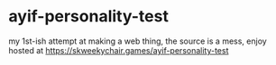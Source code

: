 # ayif-personality-test
my 1st-ish attempt at making a web thing, the source is a mess, enjoy
hosted at https://skweekychair.games/ayif-personality-test
